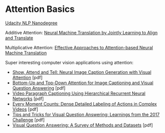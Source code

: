 # Attention Basics

[Udacity NLP Nanodegree](https://eu.udacity.com/course/natural-language-processing-nanodegree--nd892)

Additive Attention: [Neural Machine Translation by Jointly Learning to Align and Translate](https://arxiv.org/abs/1409.0473)

Multiplicative Attention: [Effective Approaches to Attention-based Neural Machine Translation](https://arxiv.org/abs/1508.04025)

Super interesting computer vision applications using attention:
- [Show, Attend and Tell: Neural Image Caption Generation with Visual Attention](https://arxiv.org/pdf/1502.03044.pdf) [pdf]
- [Bottom-Up and Top-Down Attention for Image Captioning and Visual Question Answering](https://arxiv.org/pdf/1707.07998.pdf) [pdf]
- [Video Paragraph Captioning Using Hierarchical Recurrent Neural Networks](https://www.cv-foundation.org/openaccess/content_cvpr_2016/app/S19-04.pdf) [pdf]
- [Every Moment Counts: Dense Detailed Labeling of Actions in Complex Videos](https://arxiv.org/pdf/1507.05738.pdf) [pdf]
- [Tips and Tricks for Visual Question Answering: Learnings from the 2017 Challenge](https://arxiv.org/pdf/1708.02711.pdf) [pdf]
- [Visual Question Answering: A Survey of Methods and Datasets](https://arxiv.org/pdf/1607.05910.pdf) [pdf]